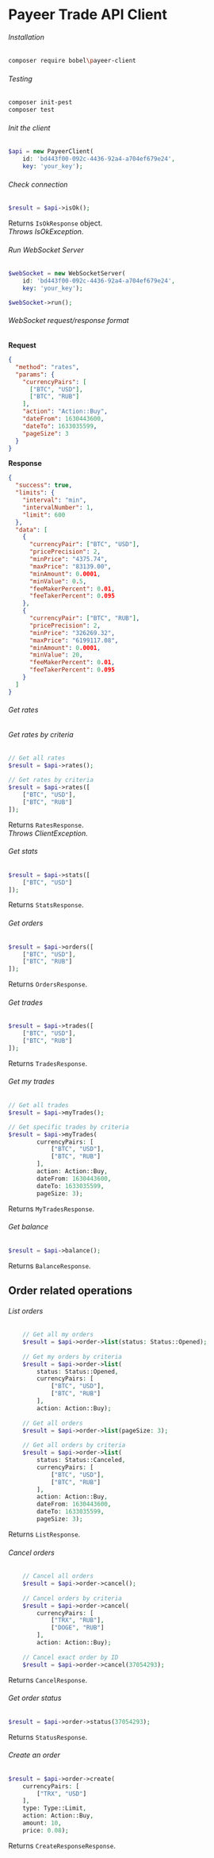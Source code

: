 # Payeer Trade API Client

###### Installation
```bash
composer require bobel\payeer-client
```

###### Testing
```bash
composer init-pest
composer test
```

###### Init the client
```php
$api = new PayeerClient(
    id: 'bd443f00-092c-4436-92a4-a704ef679e24',
    key: 'your_key');
```

###### Check connection
```php
$result = $api->isOk();
```
Returns `IsOkResponse` object.<br />
*Throws IsOkException.*

###### Run WebSocket Server
```php
$webSocket = new WebSocketServer(
    id: 'bd443f00-092c-4436-92a4-a704ef679e24',
    key: 'your_key');

$webSocket->run();
```

###### WebSocket request/response format
**Request**
```json
{
  "method": "rates",
  "params": {
    "currencyPairs": [
      ["BTC", "USD"],
      ["BTC", "RUB"]
    ],    
    "action": "Action::Buy",
    "dateFrom": 1630443600,
    "dateTo": 1633035599,
    "pageSize": 3
  }
}
```

**Response**
```json
{
  "success": true,
  "limits": {
    "interval": "min",
    "intervalNumber": 1,
    "limit": 600
  },
  "data": [
    {
      "currencyPair": ["BTC", "USD"],
      "pricePrecision": 2,
      "minPrice": "4375.74",
      "maxPrice": "83139.00",
      "minAmount": 0.0001,
      "minValue": 0.5,
      "feeMakerPercent": 0.01,
      "feeTakerPercent": 0.095      
    },
    {
      "currencyPair": ["BTC", "RUB"],
      "pricePrecision": 2,
      "minPrice": "326269.32",
      "maxPrice": "6199117.08",
      "minAmount": 0.0001,
      "minValue": 20,
      "feeMakerPercent": 0.01,
      "feeTakerPercent": 0.095      
    }
  ]
}

```

###### Get rates


###### Get rates by criteria
```php
// Get all rates
$result = $api->rates();

// Get rates by criteria
$result = $api->rates([
    ["BTC", "USD"],
    ["BTC", "RUB"]
]);
```

Returns `RatesResponse`.<br />
*Throws ClientException.*

###### Get stats
```php
$result = $api->stats([
    ["BTC", "USD"]
]);
```
Returns `StatsResponse`.

###### Get orders
```php
$result = $api->orders([
    ["BTC", "USD"],
    ["BTC", "RUB"]
]);
```
Returns `OrdersResponse`.

###### Get trades
```php
$result = $api->trades([
    ["BTC", "USD"],
    ["BTC", "RUB"]
]);
```
Returns `TradesResponse`.

###### Get my trades
```php
// Get all trades
$result = $api->myTrades();

// Get specific trades by criteria
$result = $api->myTrades(
        currencyPairs: [
            ["BTC", "USD"],
            ["BTC", "RUB"]
        ],
        action: Action::Buy,
        dateFrom: 1630443600,
        dateTo: 1633035599,
        pageSize: 3);
```
Returns `MyTradesResponse`.<br />

###### Get balance
```php
$result = $api->balance();
```
Returns `BalanceResponse`.

## Order related operations
###### List orders
```php
    // Get all my orders
    $result = $api->order->list(status: Status::Opened);
        
    // Get my orders by criteria
    $result = $api->order->list(
        status: Status::Opened,
        currencyPairs: [
            ["BTC", "USD"],
            ["BTC", "RUB"]
        ],
        action: Action::Buy);
        
    // Get all orders
    $result = $api->order->list(pageSize: 3);
    
    // Get all orders by criteria
    $result = $api->order->list(
        status: Status::Canceled,
        currencyPairs: [
            ["BTC", "USD"],
            ["BTC", "RUB"]
        ],
        action: Action::Buy,
        dateFrom: 1630443600,
        dateTo: 1633035599,
        pageSize: 3);    
```
Returns `ListResponse`.

###### Cancel orders
```php
    // Cancel all orders
    $result = $api->order->cancel();
    
    // Cancel orders by criteria
    $result = $api->order->cancel(
        currencyPairs: [
            ["TRX", "RUB"],
            ["DOGE", "RUB"]
        ],
        action: Action::Buy);
        
    // Cancel exact order by ID
    $result = $api->order->cancel(37054293);
```
Returns `CancelResponse`.

###### Get order status
```php
$result = $api->order->status(37054293);
```
Returns `StatusResponse`.

###### Create an order
```php
$result = $api->order->create(
    currencyPairs: [
        ["TRX", "USD"]
    ],
    type: Type::Limit,
    action: Action::Buy,
    amount: 10,
    price: 0.08);
```
Returns `CreateResponseResponse`.
